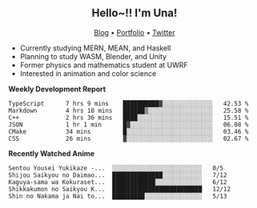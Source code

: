 <h2 align="center">
  Hello~!! I'm Una!
</h2>

<p align="center">
  <a href="https://anarchy.website/">Blog</a> &bull;
  <a href="https://una-ada.github.io/">Portfolio</a> &bull;
  <a href="https://twitter.com/xn__z7x">Twitter</a>
</p>

- Currently studying MERN, MEAN, and Haskell
- Planning to study WASM, Blender, and Unity
- Former physics and mathematics student at UWRF
- Interested in animation and color science

**Weekly Development Report**

<!--START_SECTION:waka-->

```text
TypeScript      7 hrs 9 mins    ██████████▓░░░░░░░░░░░░░░   42.53 %
Markdown        4 hrs 18 mins   ██████▒░░░░░░░░░░░░░░░░░░   25.58 %
C++             2 hrs 36 mins   ████░░░░░░░░░░░░░░░░░░░░░   15.51 %
JSON            1 hr 1 min      █▓░░░░░░░░░░░░░░░░░░░░░░░   06.08 %
CMake           34 mins         █░░░░░░░░░░░░░░░░░░░░░░░░   03.46 %
CSS             26 mins         ▓░░░░░░░░░░░░░░░░░░░░░░░░   02.67 %
```

<!--END_SECTION:waka-->

**Recently Watched Anime**

<!-- RECENT-ANIME:START -->

    Sentou Yousei Yukikaze -...  ░░░░░░░░░░░░░░░░░░░░░░░░░   0/5
    Shijou Saikyou no Daimao...  ██████████████░░░░░░░░░░░   7/12
    Kaguya-sama wa Kokuraset...  ████████████░░░░░░░░░░░░░   6/12
    Shikkakumon no Saikyou K...  █████████████████████████   12/12
    Shin no Nakama ja Nai to...  █████████░░░░░░░░░░░░░░░░   5/13
<!-- RECENT-ANIME:END -->
